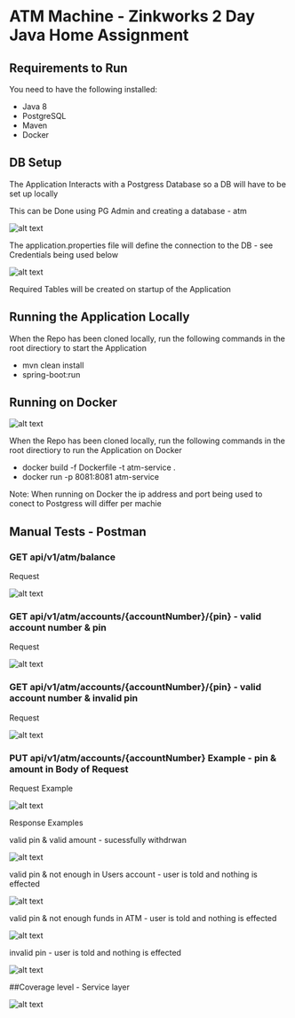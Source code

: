 # ATM Machine - Zinkworks 2 Day Java Home Assignment

## Requirements to Run

You need to have the following installed:

- Java 8
- PostgreSQL
- Maven
- Docker

## DB Setup

The Application Interacts with a Postgress Database so a DB will have to be set up locally

This can be Done using PG Admin and creating a database - atm

![alt text](https://github.com/TomHamm/Resources/blob/main/database.jpg)

The application.properties file will define the connection to the DB - see Credentials being used below

![alt text](https://github.com/TomHamm/Resources/blob/main/databaseCredentials.jpg)

Required Tables will be created on startup of the Application

## Running the Application Locally

When the Repo has been cloned locally, run the following commands in the root directiory to start the Application

- mvn clean install
- spring-boot:run

## Running on Docker

![alt text](https://github.com/TomHamm/Resources/blob/main/Dockerfile.jpg)

When the Repo has been cloned locally, run the following commands in the root directiory to run the Application on Docker

- docker build -f Dockerfile -t atm-service .
- docker run -p 8081:8081 atm-service

Note: When running on Docker the ip address and port being used to conect to Postgress will differ per machie 

## Manual Tests - Postman

### GET api/v1/atm/balance

Request

![alt text](https://github.com/TomHamm/Resources/blob/main/get-atm.jpg)

### GET api/v1/atm/accounts/{accountNumber}/{pin} - valid account number & pin

Request

![alt text](https://github.com/TomHamm/Resources/blob/main/get-account-s.jpg)

### GET api/v1/atm/accounts/{accountNumber}/{pin} - valid account number & invalid pin

Request

![alt text](https://github.com/TomHamm/Resources/blob/main/get-account-invalid.jpg)

### PUT api/v1/atm/accounts/{accountNumber} Example - pin & amount in Body of Request

Request Example

![alt text](https://github.com/TomHamm/Resources/blob/main/update-request-sucsess.jpg)

Response Examples

valid pin & valid amount - sucessfully withdrwan

![alt text](https://github.com/TomHamm/Resources/blob/main/update-response-sucsess.jpg)

valid pin & not enough in Users account - user is told and nothing is effected

![alt text](https://github.com/TomHamm/Resources/blob/main/update-response-insuficent-account-funds.jpg)

valid pin & not enough funds in ATM - user is told and nothing is effected

![alt text](https://github.com/TomHamm/Resources/blob/main/update-response-insuficent-atm-funds.jpg)

invalid pin - user is told and nothing is effected

![alt text](https://github.com/TomHamm/Resources/blob/main/update-response-pin-incorrect.jpg)

##Coverage level - Service layer

![alt text](https://github.com/TomHamm/Resources/blob/main/test-coverage-results.jpg)

